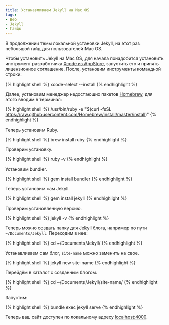 ```yaml
---
title: Устанавливаем Jekyll на Mac OS
tags:
- Веб
- Jekyll
- Гайды
---
```


В продолжении темы локальной установки Jekyll, на этот раз небольшой гайд для пользователей Mac OS.

Чтобы установить Jekyll на Mac OS, для начала понадобится установить инструмент разработчика [Xcode из AppStore][1], запустить его и принять лицензионное соглашение. После, установим инструменты командной строки:

{% highlight shell %}
xcode-select --install
{% endhighlight %}

Далее, установим менеджер недостающих пакетов [Homebrew][2], для этого вводим в терминал:

{% highlight shell %}
/usr/bin/ruby -e "$(curl -fsSL https://raw.githubusercontent.com/Homebrew/install/master/install)"
{% endhighlight %}

Теперь установим Ruby.

{% highlight shell %}
brew install ruby
{% endhighlight %}

Проверим установку.

{% highlight shell %}
ruby -v
{% endhighlight %}

Установим bundler.

{% highlight shell %}
gem install bundler
{% endhighlight %}

Теперь установим сам Jekyll.

{% highlight shell %}
gem install jekyll
{% endhighlight %}

Проверим установленную версию.

{% highlight shell %}
jekyll -v
{% endhighlight %}

Теперь можно создать папку для Jekyll блога, например по пути `~/Documents/Jekyll`. Переходим в нее:

{% highlight shell %}
cd ~/Documents/Jekyll/
{% endhighlight %}

Устанавливаем сам блог, `site-name` можно заменить на свое.

{% highlight shell %}
jekyll new site-name
{% endhighlight %}

Перейдём в каталог с созданным блогом.

{% highlight shell %}
cd ~/Documents/Jekyll/site-name/
{% endhighlight %}

Запустим:

{% highlight shell %}
bundle exec jekyll serve
{% endhighlight %}

Теперь ваш сайт доступен по локальному адресу [localhost:4000][3].

[1]:    https://itunes.apple.com/ru/app/xcode/id497799835?mt=12
[2]:    https://brew.sh/index_ru.html
[3]:    http://localhost:4000
